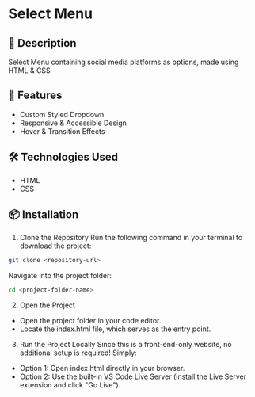 # Select Menu

## 📝 Description

Select Menu containing social media platforms as options, made using HTML & CSS

## 🚀 Features

- Custom Styled Dropdown
- Responsive & Accessible Design
- Hover & Transition Effects 

## 🛠️ Technologies Used

- HTML
- CSS

## 📦 Installation

1. Clone the Repository
Run the following command in your terminal to download the project:
```bash
git clone <repository-url>
```

Navigate into the project folder:
```bash
cd <project-folder-name>
```

2. Open the Project
- Open the project folder in your code editor.
- Locate the index.html file, which serves as the entry point.
  
3. Run the Project Locally
Since this is a front-end-only website, no additional setup is required! Simply:
- Option 1: Open index.html directly in your browser.
- Option 2: Use the built-in VS Code Live Server (install the Live Server extension and click "Go Live").
